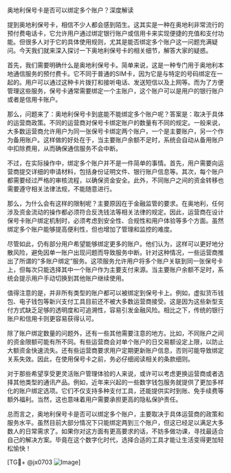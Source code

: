 奥地利保号卡是否可以绑定多个账户？深度解读

提到奥地利保号卡，相信不少人都会感到陌生。这其实是一种在奥地利非常流行的预付费电话卡，它允许用户通过绑定银行账户或信用卡来实现便捷的充值和支付功能。但很多人对于它的具体使用规则，尤其是能否绑定多个账户这一问题充满疑问。今天我们就来深入探讨一下奥地利保号卡的相关细节，解答大家的疑惑。

首先，我们需要明确什么是奥地利保号卡。简单来说，这是一种专门用于奥地利本地通信服务的预付费卡。它不同于普通的SIM卡，因为它是与特定的号码绑定在一起的。用户可以通过这种卡片拨打和接听电话、发送短信以及上网等。而为了方便管理这些服务，保号卡通常需要绑定一个主账户，这个账户可以是用户的银行账户或者是信用卡账户。

那么，问题来了：奥地利保号卡到底能不能绑定多个账户呢？答案是：取决于具体的运营商政策。不同的运营商对保号卡绑定账户的数量有不同的规定。一般来说，大多数运营商允许用户为同一张保号卡绑定两个账户，一个是主要账户，另一个作为备用账户。这样做的好处在于，当主要账户余额不足时，系统会自动从备用账户中扣除费用，从而确保通信服务不会中断。

不过，在实际操作中，绑定多个账户并不是一件简单的事情。首先，用户需要向运营商提交详细的申请材料，包括身份证明文件、银行账户信息等。其次，每个账户都需要经过严格的审核流程，以确保资金安全。此外，不同账户之间的资金转移也需要遵守相关法律法规，不能随意进行。

那么，为什么会有这样的限制呢？主要原因在于金融监管的要求。在奥地利，任何涉及资金流动的操作都必须符合反洗钱法等相关法律的规定。因此，运营商在设计保号卡账户绑定机制时，必须考虑到安全性、合规性和用户体验等多个方面。虽然绑定多个账户能够提高便利性，但也增加了管理和监控的难度。

尽管如此，仍有部分用户希望能够绑定更多的账户。他们认为，这样可以更好地分散风险，避免因单一账户出现问题而导致服务中断。针对这种情况，一些运营商推出了所谓的“多账户绑定”服务。这项服务允许用户将多个账户关联到同一张保号卡上，但每次只能选择其中一个账户作为主要支付来源。当主要账户余额不足时，系统会提示用户手动切换到其他账户继续使用。

值得注意的是，并非所有类型的账户都可以被绑定到保号卡上。例如，虚拟货币钱包、电子钱包等新兴支付工具目前还不被大多数运营商接受。这是因为这些新型支付方式缺乏足够的透明度和可追溯性，容易引发金融风险。相比之下，传统的银行账户和信用卡则更容易获得认可。

除了账户绑定数量的问题外，还有一些其他需要注意的地方。比如，不同账户之间的资金限额可能有所不同。有些运营商会对单个账户的日交易额设定上限，以防止大额资金快速流失。还有些运营商要求用户定期更新账户信息，否则可能导致绑定关系失效。因此，在使用保号卡之前，务必仔细阅读相关的条款细则。

对于那些希望享受更灵活账户管理体验的人来说，或许可以考虑更换运营商或者选择其他类型的通讯产品。例如，近年来兴起的一些数字钱包服务就提供了更加多样化的账户绑定选项。它们不仅支持多种支付工具，还能提供实时到账、免手续费等额外福利。当然，这也意味着用户需要承担更高的隐私保护责任。

总而言之，奥地利保号卡是否可以绑定多个账户，主要取决于具体运营商的政策和服务水平。虽然目前大部分情况下只能绑定两到三个账户，但这已经足以满足大多数人的日常需求了。如果你对这方面有更高要求的话，不妨多做功课，寻找最适合自己的解决方案。毕竟在这个数字化时代，选择合适的工具才能让生活变得更加轻松愉快！

[TG💪+ @jx0703 ![Image](https://github.com/user-attachments/assets/dbca1d08-cadb-493c-b0ec-ad6f7a83f270)]